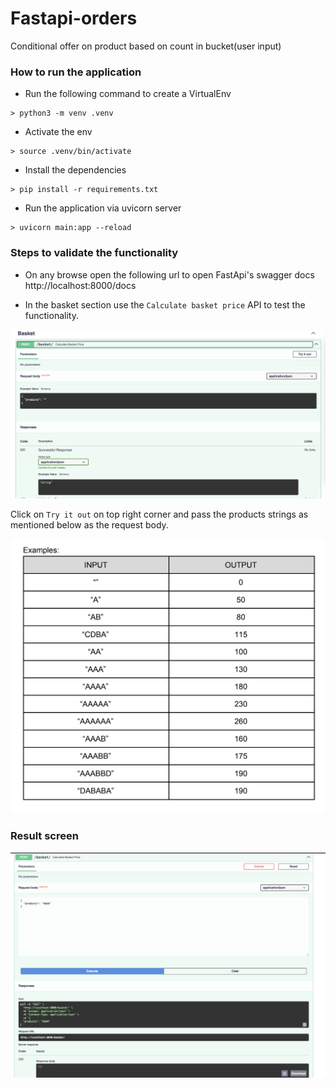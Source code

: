 # Fastapi-orders
Conditional offer on product based on count in bucket(user input)

### How to run the application

- Run the following command to create a VirtualEnv  

```
> python3 -m venv .venv
```

- Activate the env

```
> source .venv/bin/activate
```

- Install the dependencies

```
> pip install -r requirements.txt
```

- Run the application via uvicorn server
```
> uvicorn main:app --reload
```

### Steps to validate the functionality

- On any browse open the following url to open FastApi's swagger docs   
http://localhost:8000/docs

- In the basket section use the `Calculate basket price` API to test the functionality.

![image](./static/basket.png)

Click on `Try it out` on top right corner and pass the products strings as mentioned below as the request body.

![image](./static/Testcases.png)

### Result screen
![image](./static/Result.png)

